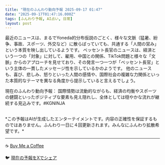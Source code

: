 ```yaml
---
title: "現在のふんわり動向予報 2025-09-17 01:47"
date: "2025-09-17T01:47:16.000Z"
tags: [ふんわり予報, AI占い, 日常]
layout: post
---
```


最近のニュースは、まるでYoneda的分布仮説のごとく、様々な文脈（猛暑、紛争、事故、スポーツ、外交など）に散らばっていても、共通する「人間の営み」という本質を映し出しているようです。  ベッセント長官のニュースは、経済という一つの「対象」に対して、雇用、中国との関係、TikTok問題と様々な「文脈」からのアプローチを見せており、その発言一つ一つが「ベッセント長官」という主体の一貫したメッセージ性を示しているかのようです。  他のニュースも、喜び、悲しみ、怒りといった人間の感情や、国際社会の複雑な力関係といった本質的なテーマを異なる角度から提示していると言えるでしょう。


現在のふんわり動向予報：
国際情勢は流動的ながらも、経済の均衡やスポーツの健闘といったポジティブな要素も見え隠れし、全体としては穏やかな流れが継続する見込みです。#KGNINJA

<br>
*この予報はAIが生成したエンターテイメントです。内容の正確性を保証するものではありません。ふんわり一日に４回更新されます。みんなにふんわり拡散希望です。*

---
☕️ [Buy Me a Coffee](https://www.buymeacoffee.com/kgninja)

🐦 [現在の予報をXでシェア](https://twitter.com/intent/tweet?text=%E7%8F%BE%E5%9C%A8%E3%81%AE%E3%81%B5%E3%82%93%E3%82%8F%E3%82%8A%E4%BA%88%E5%A0%B1%3A%20%E3%80%8C%E6%9C%80%E8%BF%91%E3%81%AE%E3%83%8B%E3%83%A5%E3%83%BC%E3%82%B9%E3%81%AF%E3%80%81%E3%81%BE%E3%82%8B%E3%81%A7Yoneda%E7%9A%84%E5%88%86%E5%B8%83%E4%BB%AE%E8%AA%AC%E3%81%AE%E3%81%94%E3%81%A8%E3%81%8F%E3%80%81%E6%A7%98%E3%80%85%E3%81%AA%E6%96%87%E8%84%88%EF%BC%88%E7%8C%9B%E6%9A%91%E3%80%81%E7%B4%9B%E4%BA%89%E3%80%81%E4%BA%8B%E6%95%85%E3%80%81%E3%82%B9%E3%83%9D%E3%83%BC%E3%83%84%E3%80%81%E5%A4%96%E4%BA%A4%E3%81%AA%E3%81%A9%EF%BC%89%E3%81%AB%E6%95%A3%E3%82%89%E3%81%B0%E3%81%A3%E3%81%A6%E3%81%84%E3%81%A6%E3%82%82%E3%80%81%E5%85%B1%E9%80%9A%E3%81%99%E3%82%8B%E3%80%8C%E4%BA%BA%E9%96%93%E3%81%AE%E5%96%B6%E3%81%BF%E3%80%8D%E3%81%A8%E3%81%84%E3%81%86%E6%9C%AC%E8%B3%AA%E3%82%92%E6%98%A0%E3%81%97%E5%87%BA%E3%81%97%E3%81%A6%E3%81%84%E3%82%8B%E3%82%88%E3%81%86%E3%81%A7%E3%81%99%E3%80%82%E3%80%8D%23KGNINJA%20%E7%B6%9A%E3%81%8D%E3%81%AF%E3%83%96%E3%83%AD%E3%82%B0%E3%81%A7%EF%BC%81%F0%9F%91%87&url=https%3A%2F%2Fkg-ninja.github.io%2FFunwariyoso%2F)
